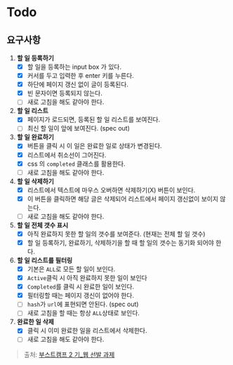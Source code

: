 # Todo

## 요구사항
1.  **할 일 등록하기**
    - [x] 할 일을 등록하는 input box 가 있다.
    - [x] 커서를 두고 입력한 후 enter 키를 누른다.
    - [x] 하단에 페이지 갱신 없이 글이 등록된다.
    - [x] 빈 문자이면 등록되지 않는다.
    - [ ] 새로 고침을 해도 같아야 한다.
2.  **할 일 리스트**
    - [x] 페이지가 로드되면, 등록된 할 일 리스트를 보여진다.
    - [ ] 최신 할 일이 앞에 보여진다. (spec out)
3.  **할 일 완료하기**
    - [x] 버튼을 클릭 시 이 일은 완료한 일로 상태가 변경된다.
    - [x] 리스트에서 취소선이 그어진다.
    - [x] css 의 `completed` 클래스를 활용한다.
    - [ ] 새로 고침을 해도 같아야 한다. 
4.  **할 일 삭제하기**
    - [x] 리스트에서 텍스트에 마우스 오버하면 삭제하기(X) 버튼이 보인다.
    - [x] 이 버튼을 클릭하면 해당 글은 삭제되어 리스트에서 페이지 갱신없이 보이지 않는다.
    - [ ] 새로 고침을 해도 같아야 한다.
5.  **할 일 전체 갯수 표시**
    - [x] 아직 완료하지 못한 할 일의 갯수를 보여준다. (현재는 전체 할 일 갯수)
    - [x] 할 일 등록하기, 완료하기, 삭제하기을 할 때 할 일의 갯수는 동기화 되어야 한다.
6.  **할 일 리스트를 필터링**
    - [x] 기본은 `ALL`로 모든 할 일이 보인다.
    - [x] `Active`클릭 시 아직 완료하지 못한 일이 보인다
    - [x] `Completed`를 클릭 시 완료한 일이 보인다.
    - [x] 필터링할 때는 페이지 갱신이 없어야 한다.
    - [ ] `hash`가 `url`에 표현되면 안된다. (spec out)
    - [ ] 새로 고침을 할 때는 항상 `ALL`상태로 보인다.
7.  **완료한 일 삭제**
    - [x] 클릭 시 이미 완료한 일을 리스트에서 삭제한다.
    - [ ] 새로 고침을 해도 같아야 한다.

> 출처: [부스트캠프 2 기\_웹 선발 과제](https://github.com/connect-boostcamp/todolist)
